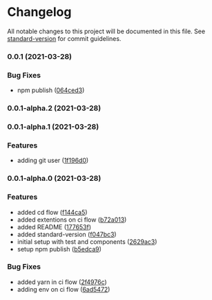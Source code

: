 # Changelog

All notable changes to this project will be documented in this file. See [standard-version](https://github.com/conventional-changelog/standard-version) for commit guidelines.

### 0.0.1 (2021-03-28)


### Bug Fixes

* npm publish ([064ced3](https://github.com/icastro085/react-canrender/commit/064ced3ae09d941c7b0a4f9984430c6048f099be))

### 0.0.1-alpha.2 (2021-03-28)

### 0.0.1-alpha.1 (2021-03-28)


### Features

* adding git user ([1f196d0](https://github.com/icastro085/react-canrender/commit/1f196d01eea5ebdefd5aaeb1e538b9db1d3913ff))

### 0.0.1-alpha.0 (2021-03-28)


### Features

* added cd flow ([f144ca5](https://github.com/icastro085/react-canrender/commit/f144ca54b5e86a9e6f79698b15424c627c6b93b7))
* added extentions on ci flow ([b72a013](https://github.com/icastro085/react-canrender/commit/b72a013c9dd1b667f3eef0725f8e58b11c8d4fbb))
* added README ([177653f](https://github.com/icastro085/react-canrender/commit/177653f23698c0441bed7f823d2d6e1a9b310e8b))
* added standard-version ([f047bc3](https://github.com/icastro085/react-canrender/commit/f047bc3e29ffcd2b43794ef3c8ba31ab65e0f2a7))
* initial setup with test and components ([2629ac3](https://github.com/icastro085/react-canrender/commit/2629ac32d869679e2eff530e9d5a335d4f51aeb1))
* setup npm publish ([b5edca9](https://github.com/icastro085/react-canrender/commit/b5edca9d46cdf0154bd2900ead2a2cdbc82166ec))


### Bug Fixes

* added yarn in ci flow ([2f4976c](https://github.com/icastro085/react-canrender/commit/2f4976c2824905bacdf7de33d2b61904ecaefe23))
* adding env on ci flow ([6ad5472](https://github.com/icastro085/react-canrender/commit/6ad5472ed07504761713319232b893d26c92f653))
